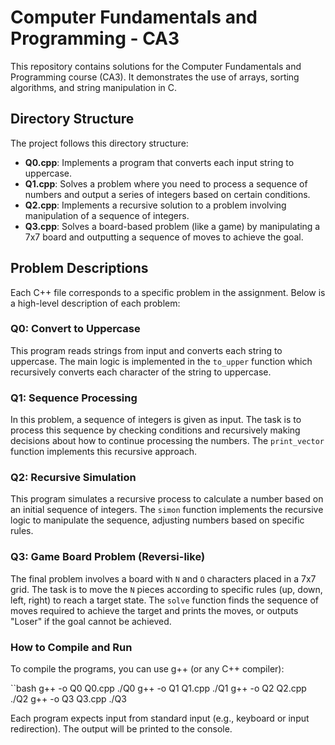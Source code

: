 # Computer Fundamentals and Programming - CA3

This repository contains solutions for the Computer Fundamentals and Programming course (CA3). It demonstrates the use of arrays, sorting algorithms, and string manipulation in C.

## Directory Structure

The project follows this directory structure:

- **Q0.cpp**: Implements a program that converts each input string to uppercase.
- **Q1.cpp**: Solves a problem where you need to process a sequence of numbers and output a series of integers based on certain conditions.
- **Q2.cpp**: Implements a recursive solution to a problem involving manipulation of a sequence of integers.
- **Q3.cpp**: Solves a board-based problem (like a game) by manipulating a 7x7 board and outputting a sequence of moves to achieve the goal.

## Problem Descriptions

Each C++ file corresponds to a specific problem in the assignment. Below is a high-level description of each problem:

### Q0: Convert to Uppercase

This program reads strings from input and converts each string to uppercase. The main logic is implemented in the `to_upper` function which recursively converts each character of the string to uppercase.

### Q1: Sequence Processing

In this problem, a sequence of integers is given as input. The task is to process this sequence by checking conditions and recursively making decisions about how to continue processing the numbers. The `print_vector` function implements this recursive approach.

### Q2: Recursive Simulation

This program simulates a recursive process to calculate a number based on an initial sequence of integers. The `simon` function implements the recursive logic to manipulate the sequence, adjusting numbers based on specific rules.

### Q3: Game Board Problem (Reversi-like)

The final problem involves a board with `N` and `O` characters placed in a 7x7 grid. The task is to move the `N` pieces according to specific rules (up, down, left, right) to reach a target state. The `solve` function finds the sequence of moves required to achieve the target and prints the moves, or outputs "Loser" if the goal cannot be achieved.

### How to Compile and Run
To compile the programs, you can use g++ (or any C++ compiler):

``bash
g++ -o Q0 Q0.cpp
./Q0
g++ -o Q1 Q1.cpp
./Q1
g++ -o Q2 Q2.cpp
./Q2
g++ -o Q3 Q3.cpp
./Q3

Each program expects input from standard input (e.g., keyboard or input redirection). The output will be printed to the console.